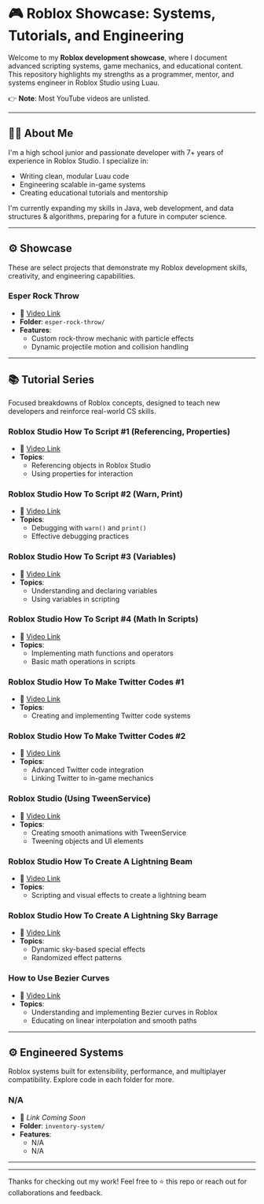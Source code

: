 # 🎮 Roblox Showcase: Systems, Tutorials, and Engineering

Welcome to my **Roblox development showcase**, where I document advanced scripting systems, game mechanics, and educational content. This repository highlights my strengths as a programmer, mentor, and systems engineer in Roblox Studio using Luau.

👉 **Note**: Most YouTube videos are unlisted.

---

## 👨‍💻 About Me
I'm a high school junior and passionate developer with 7+ years of experience in Roblox Studio. I specialize in:

- Writing clean, modular Luau code
- Engineering scalable in-game systems
- Creating educational tutorials and mentorship

I'm currently expanding my skills in Java, web development, and data structures & algorithms, preparing for a future in computer science.

---

## ⚙️ Showcase
These are select projects that demonstrate my Roblox development skills, creativity, and engineering capabilities.

### Esper Rock Throw
- 🔗 [Video Link](https://youtu.be/MqsvDqcbu70) 
- **Folder**: `esper-rock-throw/`
- **Features**:
  - Custom rock-throw mechanic with particle effects
  - Dynamic projectile motion and collision handling

---

## 📚 Tutorial Series
Focused breakdowns of Roblox concepts, designed to teach new developers and reinforce real-world CS skills.

### Roblox Studio How To Script #1 (Referencing, Properties)
- 🔗 [Video Link](https://youtu.be/bvT5z6SjncQ)
- **Topics**:
  - Referencing objects in Roblox Studio
  - Using properties for interaction

### Roblox Studio How To Script #2 (Warn, Print)
- 🔗 [Video Link](https://youtu.be/C1_c33gNdOg)
- **Topics**:
  - Debugging with `warn()` and `print()`
  - Effective debugging practices

### Roblox Studio How To Script #3 (Variables)
- 🔗 [Video Link](https://youtu.be/hvT5742cYzE)
- **Topics**:
  - Understanding and declaring variables
  - Using variables in scripting

### Roblox Studio How To Script #4 (Math In Scripts)
- 🔗 [Video Link](https://youtu.be/IQxfUyzNWMo)
- **Topics**:
  - Implementing math functions and operators
  - Basic math operations in scripts

### Roblox Studio How To Make Twitter Codes #1
- 🔗 [Video Link](https://youtu.be/Ymai35WnMs0)
- **Topics**:
  - Creating and implementing Twitter code systems

### Roblox Studio How To Make Twitter Codes #2
- 🔗 [Video Link](https://youtu.be/ou2QTyS6Wqo)
- **Topics**:
  - Advanced Twitter code integration
  - Linking Twitter to in-game mechanics

### Roblox Studio (Using TweenService)
- 🔗 [Video Link](https://youtu.be/ou2QTyS6Wqo)
- **Topics**:
  - Creating smooth animations with TweenService
  - Tweening objects and UI elements

### Roblox Studio How To Create A Lightning Beam
- 🔗 [Video Link](https://youtu.be/1LnL90xNNs4)
- **Topics**:
  - Scripting and visual effects to create a lightning beam

### Roblox Studio How To Create A Lightning Sky Barrage
- 🔗 [Video Link](https://youtu.be/MYtdB5BKGAs)
- **Topics**:
  - Dynamic sky-based special effects
  - Randomized effect patterns

### How to Use Bezier Curves
- 🔗 [Video Link](https://youtu.be/sStz08Qqtuc)
- **Topics**:
  - Understanding and implementing Bezier curves in Roblox
  - Educating on linear interpolation and smooth paths

---

## ⚙️ Engineered Systems
Roblox systems built for extensibility, performance, and multiplayer compatibility. Explore code in each folder for more.

### N/A
- 🔗 *Link Coming Soon*
- **Folder**: `inventory-system/`
- **Features**:
  - N/A
  - N/A


---



---

Thanks for checking out my work! Feel free to ⭐ this repo or reach out for collaborations and feedback.
